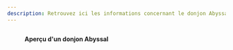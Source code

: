 ```yaml
---
description: Retrouvez ici les informations concernant le donjon Abyssal
---
```


<figure><img src="../.gitbook/assets/image (23).png" alt=""><figcaption><p><strong>Aperçu d'un donjon Abyssal</strong></p></figcaption></figure>
